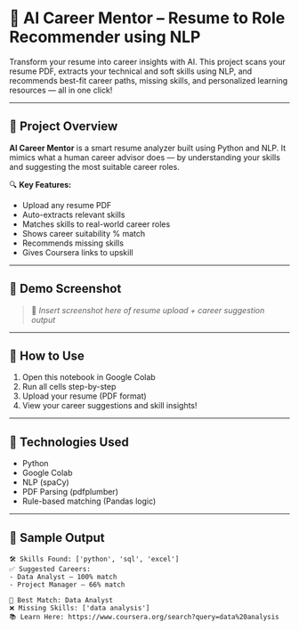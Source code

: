 # 🧠 AI Career Mentor – Resume to Role Recommender using NLP

Transform your resume into career insights with AI. This project scans your resume PDF, extracts your technical and soft skills using NLP, and recommends best-fit career paths, missing skills, and personalized learning resources — all in one click!

---

## 📌 Project Overview

**AI Career Mentor** is a smart resume analyzer built using Python and NLP. It mimics what a human career advisor does — by understanding your skills and suggesting the most suitable career roles.

🔍 **Key Features:**
- Upload any resume PDF
- Auto-extracts relevant skills
- Matches skills to real-world career roles
- Shows career suitability % match
- Recommends missing skills
- Gives Coursera links to upskill

---

## 🚀 Demo Screenshot

> 📸 *Insert screenshot here of resume upload + career suggestion output*

---

## 🔧 How to Use

1. Open this notebook in Google Colab  
2. Run all cells step-by-step  
3. Upload your resume (PDF format)  
4. View your career suggestions and skill insights!

---

## 🧠 Technologies Used

- Python  
- Google Colab  
- NLP (spaCy)  
- PDF Parsing (pdfplumber)  
- Rule-based matching (Pandas logic)

---

## 🧾 Sample Output

```plaintext
🛠️ Skills Found: ['python', 'sql', 'excel']
✅ Suggested Careers:
- Data Analyst – 100% match
- Project Manager – 66% match

🚀 Best Match: Data Analyst
❌ Missing Skills: ['data analysis']
📚 Learn Here: https://www.coursera.org/search?query=data%20analysis
